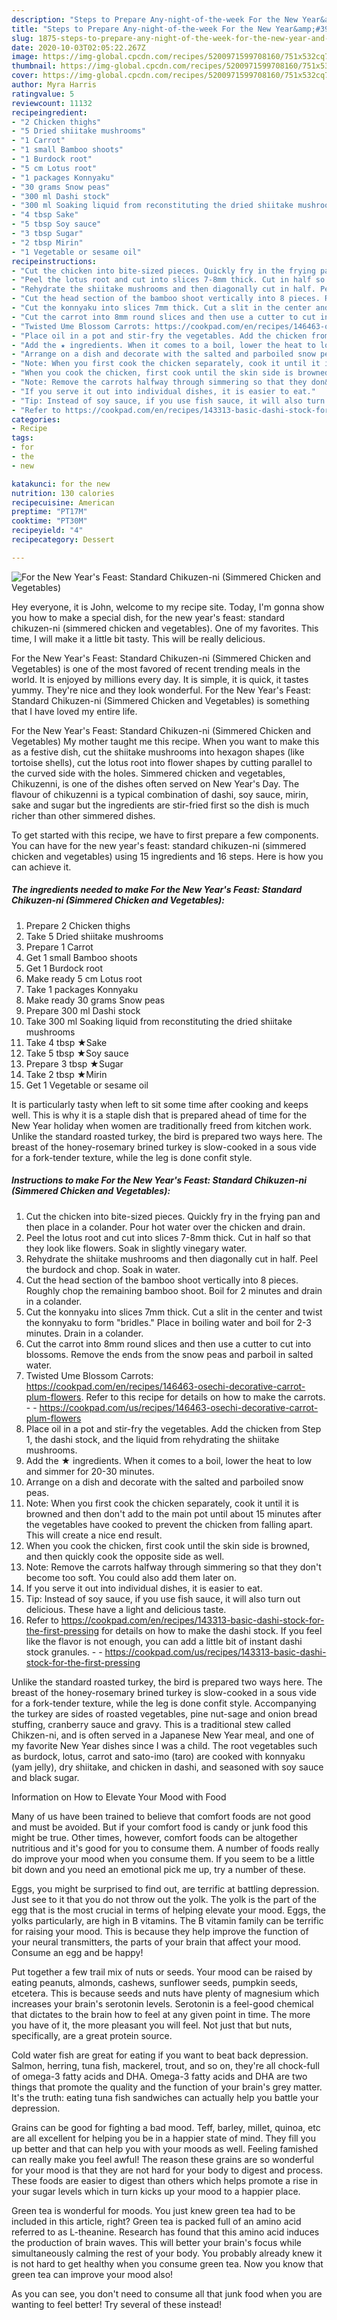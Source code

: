 ```yaml
---
description: "Steps to Prepare Any-night-of-the-week For the New Year&amp;#39;s Feast: Standard Chikuzen-ni (Simmered Chicken and Vegetables)"
title: "Steps to Prepare Any-night-of-the-week For the New Year&amp;#39;s Feast: Standard Chikuzen-ni (Simmered Chicken and Vegetables)"
slug: 1875-steps-to-prepare-any-night-of-the-week-for-the-new-year-and-39-s-feast-standard-chikuzen-ni-simmered-chicken-and-vegetables
date: 2020-10-03T02:05:22.267Z
image: https://img-global.cpcdn.com/recipes/5200971599708160/751x532cq70/for-the-new-years-feast-standard-chikuzen-ni-simmered-chicken-and-vegetables-recipe-main-photo.jpg
thumbnail: https://img-global.cpcdn.com/recipes/5200971599708160/751x532cq70/for-the-new-years-feast-standard-chikuzen-ni-simmered-chicken-and-vegetables-recipe-main-photo.jpg
cover: https://img-global.cpcdn.com/recipes/5200971599708160/751x532cq70/for-the-new-years-feast-standard-chikuzen-ni-simmered-chicken-and-vegetables-recipe-main-photo.jpg
author: Myra Harris
ratingvalue: 5
reviewcount: 11132
recipeingredient:
- "2 Chicken thighs"
- "5 Dried shiitake mushrooms"
- "1 Carrot"
- "1 small Bamboo shoots"
- "1 Burdock root"
- "5 cm Lotus root"
- "1 packages Konnyaku"
- "30 grams Snow peas"
- "300 ml Dashi stock"
- "300 ml Soaking liquid from reconstituting the dried shiitake mushrooms"
- "4 tbsp Sake"
- "5 tbsp Soy sauce"
- "3 tbsp Sugar"
- "2 tbsp Mirin"
- "1 Vegetable or sesame oil"
recipeinstructions:
- "Cut the chicken into bite-sized pieces. Quickly fry in the frying pan and then place in a colander. Pour hot water over the chicken and drain."
- "Peel the lotus root and cut into slices 7-8mm thick. Cut in half so that they look like flowers. Soak in slightly vinegary water."
- "Rehydrate the shiitake mushrooms and then diagonally cut in half. Peel the burdock and chop. Soak in water."
- "Cut the head section of the bamboo shoot vertically into 8 pieces. Roughly chop the remaining bamboo shoot. Boil for 2 minutes and drain in a colander."
- "Cut the konnyaku into slices 7mm thick. Cut a slit in the center and twist the konnyaku to form &#34;bridles.&#34; Place in boiling water and boil for 2-3 minutes. Drain in a colander."
- "Cut the carrot into 8mm round slices and then use a cutter to cut into blossoms. Remove the ends from the snow peas and parboil in salted water."
- "Twisted Ume Blossom Carrots: https://cookpad.com/en/recipes/146463-osechi-decorative-carrot-plum-flowers. Refer to this recipe for details on how to make the carrots.  https://cookpad.com/us/recipes/146463-osechi-decorative-carrot-plum-flowers"
- "Place oil in a pot and stir-fry the vegetables. Add the chicken from Step 1, the dashi stock, and the liquid from rehydrating the shiitake mushrooms."
- "Add the ★ ingredients. When it comes to a boil, lower the heat to low and simmer for 20-30 minutes."
- "Arrange on a dish and decorate with the salted and parboiled snow peas."
- "Note: When you first cook the chicken separately, cook it until it is browned and then don&#39;t add to the main pot until about 15 minutes after the vegetables have cooked to prevent the chicken from falling apart. This will create a nice end result."
- "When you cook the chicken, first cook until the skin side is browned, and then quickly cook the opposite side as well."
- "Note: Remove the carrots halfway through simmering so that they don&#39;t become too soft. You could also add them later on."
- "If you serve it out into individual dishes, it is easier to eat."
- "Tip: Instead of soy sauce, if you use fish sauce, it will also turn out delicious. These have a light and delicious taste."
- "Refer to https://cookpad.com/en/recipes/143313-basic-dashi-stock-for-the-first-pressing for details on how to make the dashi stock. If you feel like the flavor is not enough, you can add a little bit of instant dashi stock granules.  https://cookpad.com/us/recipes/143313-basic-dashi-stock-for-the-first-pressing"
categories:
- Recipe
tags:
- for
- the
- new

katakunci: for the new 
nutrition: 130 calories
recipecuisine: American
preptime: "PT17M"
cooktime: "PT30M"
recipeyield: "4"
recipecategory: Dessert

---
```



![For the New Year&#39;s Feast: Standard Chikuzen-ni (Simmered Chicken and Vegetables)](https://img-global.cpcdn.com/recipes/5200971599708160/751x532cq70/for-the-new-years-feast-standard-chikuzen-ni-simmered-chicken-and-vegetables-recipe-main-photo.jpg)

Hey everyone, it is John, welcome to my recipe site. Today, I'm gonna show you how to make a special dish, for the new year&#39;s feast: standard chikuzen-ni (simmered chicken and vegetables). One of my favorites. This time, I will make it a little bit tasty. This will be really delicious.

For the New Year&#39;s Feast: Standard Chikuzen-ni (Simmered Chicken and Vegetables) is one of the most favored of recent trending meals in the world. It is enjoyed by millions every day. It is simple, it is quick, it tastes yummy. They're nice and they look wonderful. For the New Year&#39;s Feast: Standard Chikuzen-ni (Simmered Chicken and Vegetables) is something that I have loved my entire life.

For the New Year&#39;s Feast: Standard Chikuzen-ni (Simmered Chicken and Vegetables) My mother taught me this recipe. When you want to make this as a festive dish, cut the shiitake mushrooms into hexagon shapes (like tortoise shells), cut the lotus root into flower shapes by cutting parallel to the curved side with the holes. Simmered chicken and vegetables, Chikuzenni, is one of the dishes often served on New Year&#39;s Day. The flavour of chikuzenni is a typical combination of dashi, soy sauce, mirin, sake and sugar but the ingredients are stir-fried first so the dish is much richer than other simmered dishes.


To get started with this recipe, we have to first prepare a few components. You can have for the new year&#39;s feast: standard chikuzen-ni (simmered chicken and vegetables) using 15 ingredients and 16 steps. Here is how you can achieve it.

<!--inarticleads1-->

##### The ingredients needed to make For the New Year&#39;s Feast: Standard Chikuzen-ni (Simmered Chicken and Vegetables):

1. Prepare 2 Chicken thighs
1. Take 5 Dried shiitake mushrooms
1. Prepare 1 Carrot
1. Get 1 small Bamboo shoots
1. Get 1 Burdock root
1. Make ready 5 cm Lotus root
1. Take 1 packages Konnyaku
1. Make ready 30 grams Snow peas
1. Prepare 300 ml Dashi stock
1. Take 300 ml Soaking liquid from reconstituting the dried shiitake mushrooms
1. Take 4 tbsp ★Sake
1. Take 5 tbsp ★Soy sauce
1. Prepare 3 tbsp ★Sugar
1. Take 2 tbsp ★Mirin
1. Get 1 Vegetable or sesame oil


It is particularly tasty when left to sit some time after cooking and keeps well. This is why it is a staple dish that is prepared ahead of time for the New Year holiday when women are traditionally freed from kitchen work. Unlike the standard roasted turkey, the bird is prepared two ways here. The breast of the honey-rosemary brined turkey is slow-cooked in a sous vide for a fork-tender texture, while the leg is done confit style. 

<!--inarticleads2-->

##### Instructions to make For the New Year&#39;s Feast: Standard Chikuzen-ni (Simmered Chicken and Vegetables):

1. Cut the chicken into bite-sized pieces. Quickly fry in the frying pan and then place in a colander. Pour hot water over the chicken and drain.
1. Peel the lotus root and cut into slices 7-8mm thick. Cut in half so that they look like flowers. Soak in slightly vinegary water.
1. Rehydrate the shiitake mushrooms and then diagonally cut in half. Peel the burdock and chop. Soak in water.
1. Cut the head section of the bamboo shoot vertically into 8 pieces. Roughly chop the remaining bamboo shoot. Boil for 2 minutes and drain in a colander.
1. Cut the konnyaku into slices 7mm thick. Cut a slit in the center and twist the konnyaku to form &#34;bridles.&#34; Place in boiling water and boil for 2-3 minutes. Drain in a colander.
1. Cut the carrot into 8mm round slices and then use a cutter to cut into blossoms. Remove the ends from the snow peas and parboil in salted water.
1. Twisted Ume Blossom Carrots: https://cookpad.com/en/recipes/146463-osechi-decorative-carrot-plum-flowers. Refer to this recipe for details on how to make the carrots. -  - https://cookpad.com/us/recipes/146463-osechi-decorative-carrot-plum-flowers
1. Place oil in a pot and stir-fry the vegetables. Add the chicken from Step 1, the dashi stock, and the liquid from rehydrating the shiitake mushrooms.
1. Add the ★ ingredients. When it comes to a boil, lower the heat to low and simmer for 20-30 minutes.
1. Arrange on a dish and decorate with the salted and parboiled snow peas.
1. Note: When you first cook the chicken separately, cook it until it is browned and then don&#39;t add to the main pot until about 15 minutes after the vegetables have cooked to prevent the chicken from falling apart. This will create a nice end result.
1. When you cook the chicken, first cook until the skin side is browned, and then quickly cook the opposite side as well.
1. Note: Remove the carrots halfway through simmering so that they don&#39;t become too soft. You could also add them later on.
1. If you serve it out into individual dishes, it is easier to eat.
1. Tip: Instead of soy sauce, if you use fish sauce, it will also turn out delicious. These have a light and delicious taste.
1. Refer to https://cookpad.com/en/recipes/143313-basic-dashi-stock-for-the-first-pressing for details on how to make the dashi stock. If you feel like the flavor is not enough, you can add a little bit of instant dashi stock granules. -  - https://cookpad.com/us/recipes/143313-basic-dashi-stock-for-the-first-pressing


Unlike the standard roasted turkey, the bird is prepared two ways here. The breast of the honey-rosemary brined turkey is slow-cooked in a sous vide for a fork-tender texture, while the leg is done confit style. Accompanying the turkey are sides of roasted vegetables, pine nut-sage and onion bread stuffing, cranberry sauce and gravy. This is a traditional stew called Chikzen-ni, and is often served in a Japanese New Year meal, and one of my favorite New Year dishes since I was a child. The root vegetables such as burdock, lotus, carrot and sato-imo (taro) are cooked with konnyaku (yam jelly), dry shiitake, and chicken in dashi, and seasoned with soy sauce and black sugar. 

Information on How to Elevate Your Mood with Food


Many of us have been trained to believe that comfort foods are not good and must be avoided. But if your comfort food is candy or junk food this might be true. Other times, however, comfort foods can be altogether nutritious and it's good for you to consume them. A number of foods really do improve your mood when you consume them. If you seem to be a little bit down and you need an emotional pick me up, try a number of these.

Eggs, you might be surprised to find out, are terrific at battling depression. Just see to it that you do not throw out the yolk. The yolk is the part of the egg that is the most crucial in terms of helping elevate your mood. Eggs, the yolks particularly, are high in B vitamins. The B vitamin family can be terrific for raising your mood. This is because they help improve the function of your neural transmitters, the parts of your brain that affect your mood. Consume an egg and be happy!

Put together a few trail mix of nuts or seeds. Your mood can be raised by eating peanuts, almonds, cashews, sunflower seeds, pumpkin seeds, etcetera. This is because seeds and nuts have plenty of magnesium which increases your brain's serotonin levels. Serotonin is a feel-good chemical that dictates to the brain how to feel at any given point in time. The more you have of it, the more pleasant you will feel. Not just that but nuts, specifically, are a great protein source.

Cold water fish are great for eating if you want to beat back depression. Salmon, herring, tuna fish, mackerel, trout, and so on, they're all chock-full of omega-3 fatty acids and DHA. Omega-3 fatty acids and DHA are two things that promote the quality and the function of your brain's grey matter. It's the truth: eating tuna fish sandwiches can actually help you battle your depression. 

Grains can be good for fighting a bad mood. Teff, barley, millet, quinoa, etc are all excellent for helping you be in a happier state of mind. They fill you up better and that can help you with your moods as well. Feeling famished can really make you feel awful! The reason these grains are so wonderful for your mood is that they are not hard for your body to digest and process. These foods are easier to digest than others which helps promote a rise in your sugar levels which in turn kicks up your mood to a happier place.

Green tea is wonderful for moods. You just knew green tea had to be included in this article, right? Green tea is packed full of an amino acid referred to as L-theanine. Research has found that this amino acid induces the production of brain waves. This will better your brain's focus while simultaneously calming the rest of your body. You probably already knew it is not hard to get healthy when you consume green tea. Now you know that green tea can improve your mood also!

As you can see, you don't need to consume all that junk food when you are wanting to feel better! Try several of these instead!

